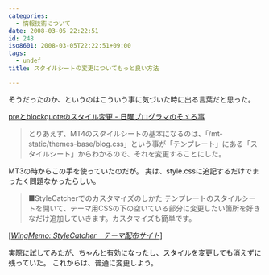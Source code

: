 ```yaml
---
categories:
  - 情報技術について
date: 2008-03-05 22:22:51
id: 248
iso8601: 2008-03-05T22:22:51+09:00
tags:
  - undef
title: スタイルシートの変更についてもっと良い方法

---
```


<p>そうだったのか、というのはこういう事に気づいた時に出る言葉だと思った。</p>

<div class="quotetitle"><a title="preとblockquoteのスタイル変更 - 日曜プログラマのそゞろ事" href="http://www.nishimiyahara.net/2008/03/04/234532" target="_blank">preとblockquoteのスタイル変更 - 日曜プログラマのそゞろ事</a></div>

<blockquote>とりあえず、MT4のスタイルシートの基本になるのは、「/mt-static/themes-base/blog.css」という事が「テンプレート」にある「スタイルシート」からわかるので、それを変更することにした。</blockquote>

<p>MT3の時からこの手を使っていたのだが。
実は、style.cssに追記するだけでまったく問題なかったらしい。</p>

<blockquote cite="http://taeko.w-museum.com/wing/200609251452.html" title="Source: WingMemo: StyleCatcher　テーマ配布サイト; Accessed Date: 3/5/2008" class="blockquote"><p>■StyleCatcherでのカスタマイズのしかた
テンプレートのスタイルシートを開いて、テーマ用CSSの下の空いている部分に変更したい箇所を好きなだけ追加していきます。カスタマイズも簡単です。</p></blockquote>

<div class="cite"> [<cite><a href="http://wing.w-museum.com/200609251452.html">WingMemo: StyleCatcher　テーマ配布サイト</a></cite>] </div>

<p>実際に試してみたが、ちゃんと有効になったし、スタイルを変更しても消えずに残っていた。
これからは、普通に変更しよう。</p>
    	